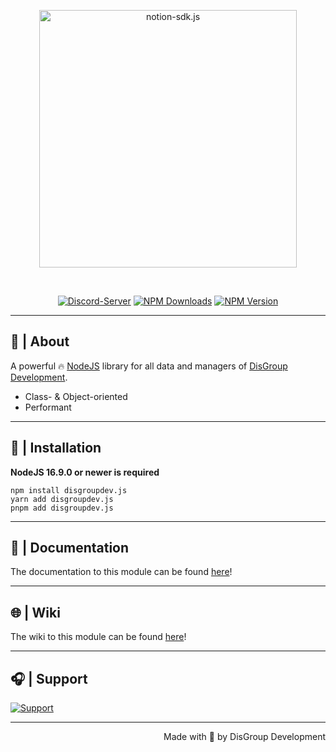<div align="center">
    <p>
        <a href="https://disgroupdev.de"><img src="https://i.ibb.co/TcW68Gc/Dis-Group-Development-Banner-High-Resolution.jpg" width="412" alt="notion-sdk.js" /></a>
    </p>
    <br/>
    <p>
        <a href="https://discord.gg/xRveKFVUuG"><img src="https://img.shields.io/discord/719506936810438667?color=5865F2&logo=discord&logoColor=white&style=for-the-badge" alt="Discord-Server"/></a>
        <a href="https://npmjs.com/package/disgroupdev.js"><img src="https://img.shields.io/npm/dt/disgroupdev.js.svg?maxAge=3600&style=for-the-badge" alt="NPM Downloads"/></a>    
        <a href="https://npmjs.com/package/disgroupdev.js"><img src="https://img.shields.io/npm/v/disgroupdev.js.svg?maxAge=3600&style=for-the-badge" alt="NPM Version"/></a>
    </p>
</div>

---

## 📜 | About

A powerful 🔥 [NodeJS](https://nodejs.org) library for all data and managers of [DisGroup Development](https://disgroupdev.de).

- Class- & Object-oriented
- Performant

---

## 📂 | Installation

**NodeJS 16.9.0 or newer is required**

```shell
npm install disgroupdev.js
yarn add disgroupdev.js
pnpm add disgroupdev.js
```

---

## 📄 | Documentation
The documentation to this module can be found [here](https://disgroupdev.js.org)!

---

## 🌐 | Wiki
The wiki to this module can be found [here](https://wiki.disgroupdevjs.ga)!

---

## 🎧 | Support
[![Support](https://discordapp.com/api/guilds/719506936810438667/widget.png?style=banner2)](https://discord.gg/xRveKFVUuG)

---

<div align="right">
    Made with 💙 by DisGroup Development
</div>